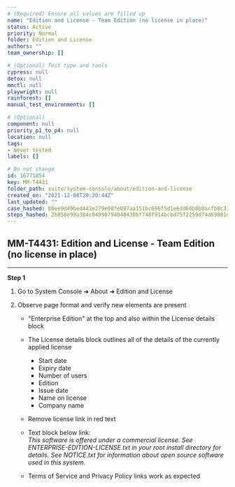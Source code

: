 ```yaml
---
# (Required) Ensure all values are filled up
name: "Edition and License - Team Edition (no license in place)"
status: Active
priority: Normal
folder: Edition and License
authors: ""
team_ownership: []

# (Optional) Test type and tools
cypress: null
detox: null
mmctl: null
playwright: null
rainforest: []
manual_test_environments: []

# (Optional)
component: null
priority_p1_to_p4: null
location: null
tags: 
- Never tested
labels: []

# Do not change
id: 16771854
key: MM-T4431
folder_path: suite/system-console/about/edition-and-license
created_on: "2021-12-08T20:20:44Z"
last_updated: ""
case_hashed: 80ee9d49bed442e279e08fe097aa151bc696f5d1e6dd60b8b8acfb0c31a89a6b6e46e33c985a3f83d2c086cdad8facb5
steps_hashed: 2b858e99a384c04990794048430bf748f914bcbd75f2259d74d69881d28c4f275ddecd51f6874de743a6f8cf19f65505
---
```


## MM-T4431: Edition and License - Team Edition (no license in place)

---

**Step 1**

1. Go to System Console ➜ About ➜ Edition and License

2. Observe page format and verify new elements are present

   - "Enterprise Edition" at the top and also within the License details block

   - The License details block outlines all of the details of the currently applied license

     - Start date
     - Expiry date
     - Number of users
     - Edition
     - Issue date
     - Name on license 
     - Company name

   - Remove license link in red text

   - Text block below link:\
     _This software is offered under a commercial license. See ENTERPRISE-EDITION-LICENSE.txt in your root install directory for details. See NOTICE.txt for information about open source software used in this system._

   - Terms of Service and Privacy Policy links work as expected
